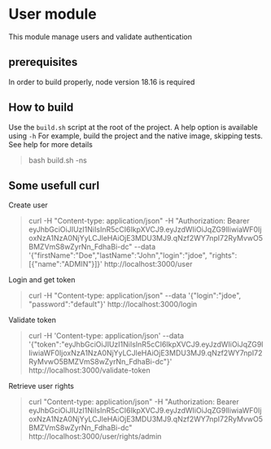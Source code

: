 # User module

This module manage users and validate authentication

## prerequisites
In order to build properly, node version 18.16 is required

## How to build

Use the `build.sh` script at the root of the project. A help option is available using `-h` 
For example, build the project and the native image, skipping tests. See help for more details 
> bash build.sh -ns

## Some usefull curl
Create user

> curl -H "Content-type: application/json" -H "Authorization: Bearer eyJhbGciOiJIUzI1NiIsInR5cCI6IkpXVCJ9.eyJzdWIiOiJqZG9lIiwiaWF0IjoxNzA1NzA0NjYyLCJleHAiOjE3MDU3MJ9.qNzf2WY7npI72RyMvwO5BMZVmS8wZyrNn_FdhaBi-dc" --data '{"firstName":"Doe","lastName":"John","login":"jdoe", "rights":[{"name":"ADMIN"}]}' http://localhost:3000/user

Login and get token

> curl -H "Content-type: application/json" --data '{"login":"jdoe", "password":"default"}' http://localhost:3000/login

Validate token

> curl -H 'Content-type: application/json' --data '{"token":"eyJhbGciOiJIUzI1NiIsInR5cCI6IkpXVCJ9.eyJzdWIiOiJqZG9lIiwiaWF0IjoxNzA1NzA0NjYyLCJleHAiOjE3MDU3MJ9.qNzf2WY7npI72RyMvwO5BMZVmS8wZyrNn_FdhaBi-dc"}' http://localhost:3000/validate-token

Retrieve user rights

> curl "Content-type: application/json" -H "Authorization: Bearer eyJhbGciOiJIUzI1NiIsInR5cCI6IkpXVCJ9.eyJzdWIiOiJqZG9lIiwiaWF0IjoxNzA1NzA0NjYyLCJleHAiOjE3MDU3MJ9.qNzf2WY7npI72RyMvwO5BMZVmS8wZyrNn_FdhaBi-dc" http://localhost:3000/user/rights/admin